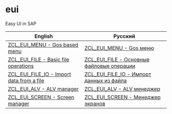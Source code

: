 # eui
Easy UI in SAP

| English| Русский |
|-------------|-------------|
|[ZCL_EUI_MENU - Gos based menu](info/ZCL_EUI_MENU-en.md)| [ZCL_EUI_MENU - Gos меню](info/ZCL_EUI_MENU-ru.md) |
|[ZCL_EUI_FILE - Basic file operations](info/ZCL_EUI_FILE-en.md)| [ZCL_EUI_FILE - Основные файловые операции](info/ZCL_EUI_FILE-ru.md) |
|[ZCL_EUI_FILE_IO - Import data from a file](info/ZCL_EUI_FILE_IO-en.md)| [ZCL_EUI_FILE_IO - Импорт данных из файла](info/ZCL_EUI_FILE_IO-ru.md) |
|[ZCL_EUI_ALV - ALV manager](info/ZCL_EUI_ALV-en.md)| [ZCL_EUI_ALV - ALV менеджер](info/ZCL_EUI_ALV-ru.md) |
|[ZCL_EUI_SCREEN - Screen manager](info/ZCL_EUI_SCREEN-en.md)| [ZCL_EUI_SCREEN - Менеджер экранов](info/ZCL_EUI_SCREEN-ru.md) |